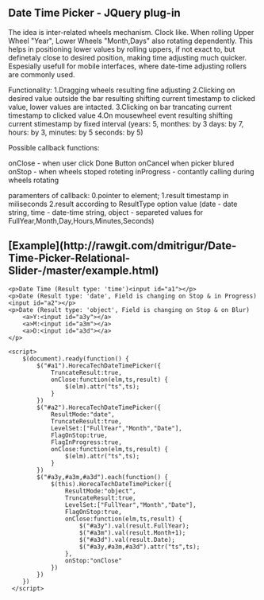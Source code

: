<h2>Date Time Picker - JQuery plug-in</h2>
The idea is inter-related wheels mechanism. Clock like.
When rolling Upper Wheel "Year", Lower Wheels "Month,Days" also rotating dependently.
This helps in positioning lower values by rolling uppers, if not exact to, but definetaly close to desired position, making time adjusting much quicker.
Espesially usefull for mobile interfaces, where date-time adjusting rollers are commonly used.

Functionality:
1.Dragging wheels resulting fine adjusting
2.Clicking on desired value outside the bar resulting shifting current timestamp to clicked value, lower values are intacted.
3.Clicking on bar trancating current timestamp to clicked value
4.On mousewheel event resulting shifting current stimestamp by fixed interval (years: 5, monthes: by 3 days: by 7, hours: by 3, minutes: by 5 seconds: by 5)

Possible callback functions:

onClose - when user click Done Button
onCancel when picker blured
onStop - when wheels stoped roteting
inProgress - contantly calling during wheels rotating

paramenters of callback:
0.pointer to element;
1.result timestamp in miliseconds
2.result according to ResultType option value (date - date string, time - date-time string, object - separeted values for FullYear,Month,Day,Hours,Minutes,Seconds) 


<h2> 
[Example](http://rawgit.com/dmitrigur/Date-Time-Picker-Relational-Slider-/master/example.html)
</h2>

	<p>Date Time (Result type: 'time')<input id="a1"></p>
	<p>Date (Result type: 'date', Field is changing on Stop & in Progress)<input id="a2"></p>
	<p>Date (Result type: 'object', Field is changing on Stop & on Blur)
		<a>Y:<input id="a3y"></a>
		<a>M:<input id="a3m"></a>
		<a>D:<input id="a3d"></a>
	</p> 
	
	<script>
		$(document).ready(function() {
			$("#a1").HorecaTechDateTimePicker({
				TruncateResult:true,
				onClose:function(elm,ts,result) {
					$(elm).attr("ts",ts);
				}
			})
			$("#a2").HorecaTechDateTimePicker({
				ResultMode:"date",
				TruncateResult:true,
				LevelSet:["FullYear","Month","Date"],
				FlagOnStop:true,
				FlagInProgress:true,
				onClose:function(elm,ts,result) {
					$(elm).attr("ts",ts);
				}
			})
			$("#a3y,#a3m,#a3d").each(function() {
				$(this).HorecaTechDateTimePicker({
					ResultMode:"object",
					TruncateResult:true,
					LevelSet:["FullYear","Month","Date"],
					FlagOnStop:true,
					onClose:function(elm,ts,result) {
						$("#a3y").val(result.FullYear);
						$("#a3m").val(result.Month+1);
						$("#a3d").val(result.Date);
						$("#a3y,#a3m,#a3d").attr("ts",ts);
					},
					onStop:"onClose"
				})
			})
		})    
	 </script>

